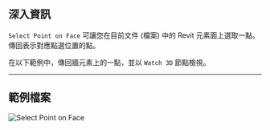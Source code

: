 ## 深入資訊
`Select Point on Face` 可讓您在目前文件 (檔案) 中的 Revit 元素面上選取一點。傳回表示對應點選位置的點。

在以下範例中，傳回牆元素上的一點，並以 `Watch 3D` 節點檢視。
___
## 範例檔案

![Select Point on Face](./Dynamo.Nodes.DSPointOnElementSelection_img.jpg)
